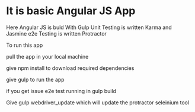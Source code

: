 # It is basic Angular JS App

Here Angular JS is buld With Gulp
Unit Testing is written Karma and Jasmine
e2e Testing is written Protractor

To run this app 

pull the app in your local machine

give npm install to download required dependencies

give gulp to run the app

if you get issue e2e test running in gulp build

Give gulp webdriver_update which will update the protractor seleinium tool

